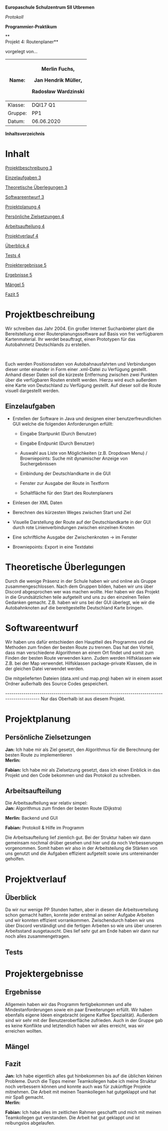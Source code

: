 **Europaschule Schulzentrum SII Utbremen**

*Protokoll*

**Programmier-Praktikum**

**  
Projekt 4: Routenplaner**

vorgelegt von...

<table>
<thead>
<tr class="header">
<th>Name:</th>
<th><p>Merlin Fuchs,</p>
<p>Jan Hendrik Müller,</p>
<p>Radosław Wardzinski</p></th>
</tr>
</thead>
<tbody>
<tr class="odd">
<td>Klasse:</td>
<td>DQI17 Q1</td>
</tr>
<tr class="even">
<td>Gruppe:</td>
<td>PP1</td>
</tr>
<tr class="odd">
<td>Datum:</td>
<td>06.06.2020</td>
</tr>
</tbody>
</table>

**Inhaltsverzeichnis**

# Inhalt

[Projektbeschreibung 3](#projektbeschreibung)

[Einzelaufgaben 3](#einzelaufgaben)

[Theoretische Überlegungen 3](#theoretische-überlegungen)

[Softwareentwurf 3](#softwareentwurf)

[Projektplanung 4](#projektplanung)

[Persönliche Zielsetzungen 4](#persönliche-zielsetzungen)

[Arbeitsaufteilung 4](#arbeitsaufteilung)

[Projektverlauf 4](#projektverlauf)

[Überblick 4](#überblick)

[Tests 4](#tests)

[Projektergebnisse 5](#projektergebnisse)

[Ergebnisse 5](#ergebnisse)

[Mängel 5](#mängel)

[Fazit 5](#fazit)

# Projektbeschreibung

Wir schreiben das Jahr 2004. Ein großer Internet Suchanbieter plant die
Bereitstellung einer Routenplanungssoftware auf Basis von frei
verfügbarem Kartenmaterial. Ihr werdet beauftragt, einen Prototypen für
das Autobahnnetz Deutschlands zu erstellen.

 

Euch werden Positionsdaten von Autobahnausfahrten und Verbindungen
dieser unter einander in Form einer .xml-Datei zu Verfügung gestellt.
Anhand dieser Daten soll die kürzeste Entfernung zwischen zwei Punkten
über die verfügbaren Routen erstellt werden. Hierzu wird euch außerdem
eine Karte von Deutschland zu Verfügung gestellt. Auf dieser soll die
Route visuell dargestellt werden.

## Einzelaufgaben

  - Erstellen der Software in Java und designen einer
    benutzerfreundlichen GUI welche die folgenden Anforderungen erfüllt:
    
      - Eingabe Startpunkt (Durch Benutzer)
    
      - Eingabe Endpunkt (Durch Benutzer)
    
      - Auswahl aus Liste von Möglichkeiten (z.B. Dropdown Menu) /
        Browniepoints: Suche mit dynamischer Anzeige von Suchergebnissen
    
      - Einbindung der Deutschlandkarte in die GUI
    
      - Fenster zur Ausgabe der Route in Textform
    
      - Schaltfläche für den Start des Routenplaners

  - Einlesen der XML Daten

  - Berechnen des kürzesten Weges zwischen Start und Ziel

  - Visuelle Darstellung der Route auf der Deutschlandkarte in der GUI
    durch rote Linienverbindungen zwischen einzelnen Knoten

  - Eine schriftliche Ausgabe der Zwischenknoten -\> im Fenster

  - Browniepoints: Export in eine Textdatei

# Theoretische Überlegungen

Durch die wenige Präsenz in der Schule haben wir und online als Gruppe
zusammengeschlossen. Nach dem Gruppen bilden, haben wir uns über Discord
abgesprochen wer was machen wollte. Hier haben wir das Projekt in die
Grundsätzlichen teile aufgeteilt und uns zu den einzelnen Teilen
Gedanken gemacht. Z.B. haben wir uns bei der GUI überlegt, wie wir die
Autobahnknoten auf die bereitgestellte Deutschland Karte bringen.

# Softwareentwurf

Wir haben uns dafür entschieden den Hauptteil des Programms und die
Methoden zum finden der besten Route zu trennen. Das hat den Vorteil,
dass man verschiedene Algorithmen an einem Ort findet und somit zum
Finden der besten Route verwenden kann. Zudem werden Hilfsklassen wie
Z.B. bei der Map verwendet. Hilfsklassen package-private Klassen, die in
der gleichen Datei verwendet werden.

Die mitgelieferten Dateien (data.xml und map.png) haben wir in einem
asset Ordner außerhalb des Source Codes gespeichert.

\-----------------------------------------------------------------------------------------------
Nur das Oberhalb ist aus diesem Projekt.

# Projektplanung

## Persönliche Zielsetzungen

**Jan:** Ich habe mir als Ziel gesetzt, den Algorithmus für die
Berechnung der besten Route zu implementieren  
**Merlin:**

**Fabian:** Ich habe mir als Zielsetzung gesetzt, dass ich einen
Einblick in das Projekt und den Code bekommen und das Protokoll zu
schreiben.

## Arbeitsaufteilung

Die Arbeitsaufteilung war relativ simpel:  
**Jan:** Algorithmus zum finden der besten Route (Dijkstra)

**Merlin:** Backend und GUI

**Fabian:** Protokoll & Hilfe im Programm

Die Arbeitsaufteilung lief ziemlich gut. Bei der Struktur haben wir dann
gemeinsam nochmal drüber gesehen und hier und da noch Verbesserungen
vorgenommen. Somit haben wir also in der Arbeitsteilung die Stärken von
uns genutzt und die Aufgaben effizient aufgeteilt sowie uns
untereinander geholfen.

# Projektverlauf

## Überblick

Da wir nur wenige PP Stunden hatten, aber in diesen die
Arbeitsverteilung schon gemacht hatten, konnte jeder erstmal an seiner
Aufgabe Arbeiten und wir konnten effizient vorrankommen. Zwischendurch
haben wir uns über Discord verständigt und die fertigen Arbeiten so wie
uns über unseren Arbeitsstand ausgetauscht. Dies lief sehr gut am Ende
haben wir dann nur noch alles zusammengetragen.

## Tests

# Projektergebnisse

## Ergebnisse

Allgemein haben wir das Programm fertigbekommen und alle
Mindestanforderungen sowie ein paar Erweiterungen erfüllt. Wir haben
ebenfalls eigene Ideen eingebracht (eigene Kaffee Spezialität). Außerdem
sind wir sehr mit der Benutzeroberfläche zufrieden. Auch in der Gruppe
gab es keine Konflikte und letztendlich haben wir alles erreicht, was
wir erreichen wollten.

## Mängel

## Fazit

**Jan:** Ich habe eigentlich alles gut hinbekommen bis auf die üblichen
kleinen Probleme. Durch die Tipps meiner Teamkollegen habe ich meine
Struktur noch verbessern können und konnte auch was für zukünftige
Projekte mitnehmen. Die Arbeit mit meinen Teamkollegen hat gutgeklappt
und hat mir Spaß gemacht.  
**Merlin:**

**Fabian:** Ich habe alles im zeitlichen Rahmen geschafft und mich mit
meinen Teamkollegen gut verstanden. Die Arbeit hat gut geklappt und ist
reibungslos abgelaufen.
